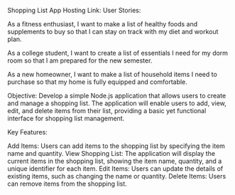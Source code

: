 Shopping List App
Hosting Link:
User Stories:

As a fitness enthusiast, I want to make a list of healthy foods and supplements to buy so that I can stay on track with my diet and workout plan.

As a college student, I want to create a list of essentials I need for my dorm room so that I am prepared for the new semester.

As a new homeowner, I want to make a list of household items I need to purchase so that my home is fully equipped and comfortable.

Objective:
Develop a simple Node.js application that allows users to create and manage a shopping list. The application will enable users to add, view, edit, and delete items from their list, providing a basic yet functional interface for shopping list management.

Key Features:

Add Items: Users can add items to the shopping list by specifying the item name and quantity.
View Shopping List: The application will display the current items in the shopping list, showing the item name, quantity, and a unique identifier for each item.
Edit Items: Users can update the details of existing items, such as changing the name or quantity.
Delete Items: Users can remove items from the shopping list.
